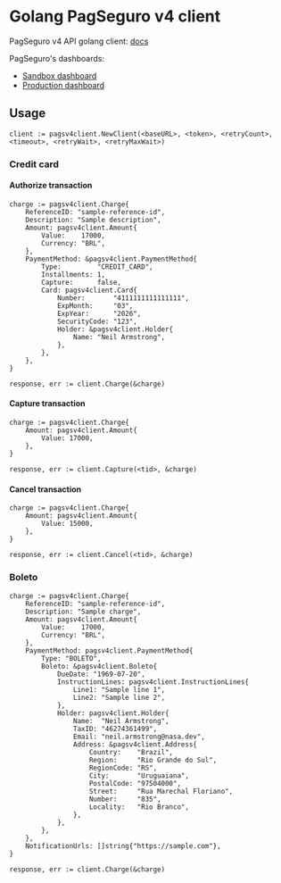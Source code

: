 # Golang PagSeguro v4 client

PagSeguro v4 API golang client: [docs](https://dev.pagseguro.uol.com.br/v4.0/reference/nova-plataforma)

PagSeguro's dashboards:

- [Sandbox dashboard](https://sandbox.pagseguro.uol.com.br/)
- [Production dashboard](https://pagseguro.uol.com.br/)

## Usage

```golang
client := pagsv4client.NewClient(<baseURL>, <token>, <retryCount>, <timeout>, <retryWait>, <retryMaxWait>)
```

### Credit card

#### Authorize transaction

```golang
charge := pagsv4client.Charge{
    ReferenceID: "sample-reference-id",
    Description: "Sample description",
    Amount: pagsv4client.Amount{
        Value:    17000,
        Currency: "BRL",
    },
    PaymentMethod: &pagsv4client.PaymentMethod{
        Type:         "CREDIT_CARD",
        Installments: 1,
        Capture:      false,
        Card: pagsv4client.Card{
            Number:       "4111111111111111",
            ExpMonth:     "03",
            ExpYear:      "2026",
            SecurityCode: "123",
            Holder: &pagsv4client.Holder{
                Name: "Neil Armstrong",
            },
        },
    },
}

response, err := client.Charge(&charge)
```

#### Capture transaction

```golang
charge := pagsv4client.Charge{
    Amount: pagsv4client.Amount{
        Value: 17000,
    },
}

response, err := client.Capture(<tid>, &charge)
```

#### Cancel transaction

```golang
charge := pagsv4client.Charge{
    Amount: pagsv4client.Amount{
        Value: 15000,
    },
}

response, err := client.Cancel(<tid>, &charge)
```

### Boleto

```golang
charge := pagsv4client.Charge{
    ReferenceID: "sample-reference-id",
    Description: "Sample charge",
    Amount: pagsv4client.Amount{
        Value:    17000,
        Currency: "BRL",
    },
    PaymentMethod: pagsv4client.PaymentMethod{
        Type: "BOLETO",
        Boleto: &pagsv4client.Boleto{
            DueDate: "1969-07-20",
            InstructionLines: pagsv4client.InstructionLines{
                Line1: "Sample line 1",
                Line2: "Sample line 2",
            },
            Holder: pagsv4client.Holder{
                Name:  "Neil Armstrong",
                TaxID: "46274361499",
                Email: "neil.armstrong@nasa.dev",
                Address: &pagsv4client.Address{
                    Country:    "Brazil",
                    Region:     "Rio Grande do Sul",
                    RegionCode: "RS",
                    City:       "Uruguaiana",
                    PostalCode: "97504000",
                    Street:     "Rua Marechal Floriano",
                    Number:     "835",
                    Locality:   "Rio Branco",
                },
            },
        },
    },
    NotificationUrls: []string{"https://sample.com"},
}

response, err := client.Charge(&charge)
```
